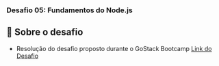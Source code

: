 ### Desafio 05: Fundamentos do Node.js

## :rocket: Sobre o desafio

- Resolução do desafio proposto durante o GoStack Bootcamp
  [Link do Desafio](https://github.com/Rocketseat/bootcamp-gostack-desafios/tree/master/desafio-fundamentos-nodejs)
